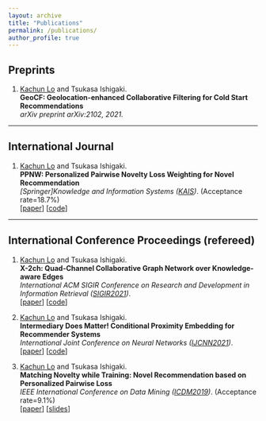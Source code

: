 ```yaml
---
layout: archive
title: "Publications"
permalink: /publications/
author_profile: true
---
```


## Preprints
1. <u>Kachun Lo</u> and Tsukasa Ishigaki. <br>
**GeoCF: Geolocation-enhanced Collaborative Filtering for Cold Start Recommendations** <br>
_arXiv preprint arXiv:2102, 2021._ <br>


---

## International Journal

1. <u>Kachun Lo</u> and Tsukasa Ishigaki. <br>
**PPNW: Personalized Pairwise Novelty Loss Weighting for Novel Recommendation** <br>
_[Springer]Knowledge and Information Systems ([KAIS](https://www.springer.com/journal/10115/))_. (Acceptance rate=18.7%) <br>
[[paper](https://link.springer.com/article/10.1007/s10115-021-01546-8)] [[code](https://github.com/ArgentLo/PPNW-KAIS)] <br>

---

## International Conference Proceedings (refereed)

1. <u>Kachun Lo</u> and Tsukasa Ishigaki. <br>
**X-2ch: Quad-Channel Collaborative Graph Network over Knowledge-aware Edges** <br>
_International ACM SIGIR Conference on Research and Development in Information Retrieval ([SIGIR2021](https://sigir.org/sigir2021/))_. <br>
[[paper](https://argentlo.github.io/files/2.SIGIR21-X_2ch-Lo-Ishigaki.pdf)] [[code](https://github.com/ArgentLo/KG-CF-Rec)] <br>


1. <u>Kachun Lo</u> and Tsukasa Ishigaki. <br>
**Intermediary Does Matter! Conditional Proximity Embedding for Recommender Systems** <br>
_International Joint Conference on Neural Networks ([IJCNN2021](https://www.ijcnn.org/))_. <br>
[[paper](https://argentlo.github.io/files/3.IJCNN21-HNB-Lo-Ishigaki.pdf)] [[code](https://github.com/ArgentLo/HNB_Graph_Rec)] <br>


1. <u>Kachun Lo</u> and Tsukasa Ishigaki. <br>
**Matching Novelty while Training: Novel Recommendation based on Personalized Pairwise Loss** <br>
_IEEE International Conference on Data Mining ([ICDM2019](http://icdm2019.bigke.org/))_. (Acceptance rate=9.1%) <br>
[[paper](https://ieeexplore.ieee.org/stamp/stamp.jsp?arnumber=8970764)] [[slides](http://www2.econ.tohoku.ac.jp/~terui/workshop/ref/Lo.pdf)] <br>

